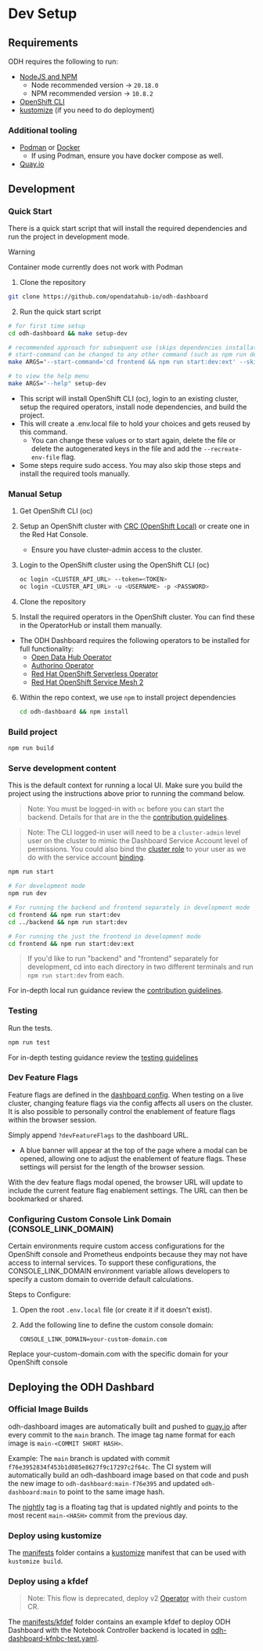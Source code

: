 # Dev Setup

## Requirements

ODH requires the following to run:

- [NodeJS and NPM](https://nodejs.org/)
  - Node recommended version -> `20.18.0`
  - NPM recommended version -> `10.8.2`
- [OpenShift CLI](https://docs.redhat.com/en/documentation/openshift_container_platform/4.16/html/cli_tools/openshift-cli-oc)
- [kustomize](https://github.com/kubernetes-sigs/kustomize) (if you need to do deployment)

### Additional tooling

- [Podman](https://github.com/containers/podman) or [Docker](https://www.docker.com/)
  - If using Podman, ensure you have docker compose as well.
- [Quay.io](https://quay.io/)

## Development

### Quick Start

There is a quick start script that will install the required dependencies and run the project in development mode.

> [!WARNING]
> Container mode currently does not work with Podman

1. Clone the repository

```bash
git clone https://github.com/opendatahub-io/odh-dashboard
```

2. Run the quick start script

```bash
# for first time setup
cd odh-dashboard && make setup-dev

# recommended approach for subsequent use (skips dependencies installation/build steps and starts dev server automatically)
# start-command can be changed to any other command (such as npm run dev)
make ARGS="--start-command='cd frontend && npm run start:dev:ext' --skip-deps" setup-dev
```

```bash
# to view the help menu
make ARGS="--help" setup-dev
```

- This script will install OpenShift CLI (oc), login to an existing cluster, setup the required operators, install node dependencies, and build the project.
- This will create a .env.local file to hold your choices and gets reused by this command.
  - You can change these values or to start again, delete the file or delete the autogenerated keys in the file and add the `--recreate-env-file` flag.
- Some steps require sudo access. You may also skip those steps and install the required tools manually.

### Manual Setup

1. Get OpenShift CLI (oc)

2. Setup an OpenShift cluster with [CRC (OpenShift Local)](https://developers.redhat.com/products/openshift-local/overview) or create one in the Red Hat Console.

   - Ensure you have cluster-admin access to the cluster.

3. Login to the OpenShift cluster using the OpenShift CLI (oc)

   ```bash
   oc login <CLUSTER_API_URL> --token=<TOKEN>
   oc login <CLUSTER_API_URL> -u <USERNAME> -p <PASSWORD>

   ```

4. Clone the repository

5. Install the required operators in the OpenShift cluster. You can find these in the OperatorHub or install them manually.

- The ODH Dashboard requires the following operators to be installed for full functionality:
  - [Open Data Hub Operator](https://github.com/opendatahub-io/opendatahub-operator)
  - [Authorino Operator](https://github.com/Kuadrant/authorino-operator)
  - [Red Hat OpenShift Serverless Operator](https://github.com/openshift-knative/serverless-operator)
  - [Red Hat OpenShift Service Mesh 2](https://github.com/Maistra/istio-operator)

6. Within the repo context, we use `npm` to install project dependencies

   ```bash
   cd odh-dashboard && npm install
   ```

### Build project

```bash
npm run build
```

### Serve development content

This is the default context for running a local UI. Make sure you build the project using the instructions above prior to running the command below.

> Note: You must be logged-in with `oc` before you can start the backend. Details for that are in the the [contribution guidelines](../CONTRIBUTING.md#give-your-dev-env-access).

> Note: The CLI logged-in user will need to be a `cluster-admin` level user on the cluster to mimic the Dashboard Service Account level of permissions. You could also bind the [cluster role](../manifests/core-bases/base/cluster-role.yaml) to your user as we do with the service account [binding](../manifests/core-bases/base/cluster-role-binding.yaml).

```bash
npm run start

# For development mode
npm run dev

# For running the backend and frontend separately in development mode
cd frontend && npm run start:dev
cd ../backend && npm run start:dev

# For running the just the frontend in development mode
cd frontend && npm run start:dev:ext
```

> If you'd like to run "backend" and "frontend" separately for development, cd into each directory in two different terminals and run `npm run start:dev` from each.

For in-depth local run guidance review the [contribution guidelines](../CONTRIBUTING.md).

### Testing

Run the tests.

```bash
npm run test
```

For in-depth testing guidance review the [testing guidelines](./testing.md)

### Dev Feature Flags

Feature flags are defined in the [dashboard config](./dashboard-config.md#features). When testing on a live cluster, changing feature flags via the config affects all users on the cluster. It is also possible to personally control the enablement of feature flags within the browser session.

Simply append `?devFeatureFlags` to the dashboard URL.

- A blue banner will appear at the top of the page where a modal can be opened, allowing one to adjust the enablement of feature flags. These settings will persist for the length of the browser session.

With the dev feature flags modal opened, the browser URL will update to include the current feature flag enablement settings. The URL can then be bookmarked or shared.

### Configuring Custom Console Link Domain (CONSOLE_LINK_DOMAIN)

Certain environments require custom access configurations for the OpenShift console and Prometheus endpoints because they may not have access to internal services. To support these configurations, the CONSOLE_LINK_DOMAIN environment variable allows developers to specify a custom domain to override default calculations.

Steps to Configure:

1. Open the root `.env.local` file (or create it if it doesn't exist).
2. Add the following line to define the custom console domain:

   <code>CONSOLE_LINK_DOMAIN=your-custom-domain.com</code>

Replace your-custom-domain.com with the specific domain for your OpenShift console

## Deploying the ODH Dashbard

### Official Image Builds

odh-dashboard images are automatically built and pushed to [quay.io](https://quay.io/repository/opendatahub/odh-dashboard) after every commit to the `main` branch. The image tag name format for each image is `main-<COMMIT SHORT HASH>`.

Example: The `main` branch is updated with commit `f76e3952834f453b1d085e8627f9c17297c2f64c`. The CI system will automatically build an odh-dashboard image based on that code and push the new image to `odh-dashboard:main-f76e395` and updated `odh-dashboard:main` to point to the same image hash.

The [nightly](https://quay.io/opendatahub/odh-dashboard:nightly) tag is a floating tag that is updated nightly and points to the most recent `main-<HASH>` commit from the previous day.

### Deploy using kustomize

The [manifests](../manifests) folder contains a [kustomize](https://kustomize.io) manifest that can be used with `kustomize build`.

### Deploy using a kfdef

> Note: This flow is deprecated, deploy v2 [Operator](https://github.com/opendatahub-io/opendatahub-operator) with their custom CR.

The [manifests/kfdef](../manifests/kfdef) folder contains an example kfdef to deploy ODH Dashboard with the Notebook Controller backend is located in [odh-dashboard-kfnbc-test.yaml](../manifests/kfdef/odh-dashboard-kfnbc-test.yaml).
